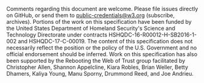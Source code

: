 Comments regarding this document are welcome. Please file issues directly on GitHub, or send them to public-credentials@w3.org (subscribe, archives). Portions of the work on this specification have been funded by the United States Department of Homeland Security's Science and Technology Directorate under contracts HSHQDC-16-R00012-H-SB2016-1-002 and HSHQDC-17-C-00019. The content of this specification does not necessarily reflect the position or the policy of the U.S. Government and no official endorsement should be inferred. Work on this specification has also been supported by the Rebooting the Web of Trust group facilitated by Christopher Allen, Shannon Appelcline, Kiara Robles, Brian Weller, Betty Dhamers, Kaliya Young, Manu Sporny, Drummond Reed, and Joe Andrieu.
